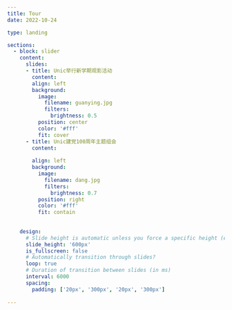 ```yaml
---
title: Tour
date: 2022-10-24

type: landing

sections:
  - block: slider
    content:
      slides:
      - title: Unic举行新学期观影活动
        content: 
        align: left
        background:
          image:
            filename: guanying.jpg
            filters:
              brightness: 0.5
          position: center
          color: '#fff'
          fit: cover
      - title: Unic建党100周年主题组会
        content: 
                
        align: left
        background:
          image:
            filename: dang.jpg
            filters:
              brightness: 0.7
          position: right
          color: '#fff'
          fit: contain
    
       
    design:
      # Slide height is automatic unless you force a specific height (e.g. '400px')
      slide_height: '600px'
      is_fullscreen: false
      # Automatically transition through slides?
      loop: true
      # Duration of transition between slides (in ms)
      interval: 6000
      spacing:
        padding: ['20px', '300px', '20px', '300px']
    
---
```



